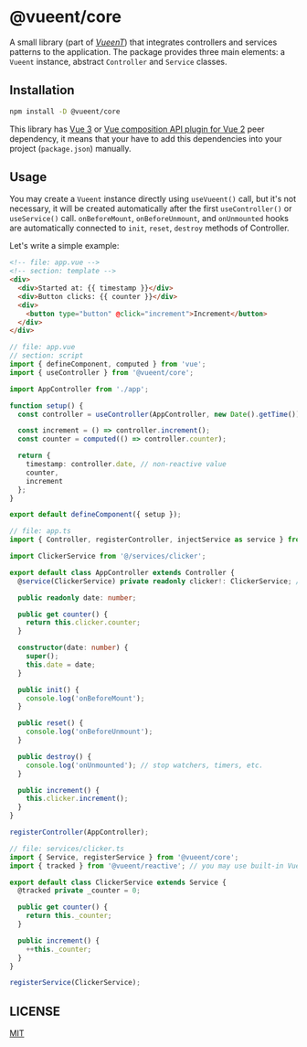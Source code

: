 # @vueent/core

A small library (part of [_VueenT_](https://github.com/vueent/vueent)) that integrates controllers and services patterns to the application. The package provides three main elements: a `Vueent` instance, abstract `Controller` and `Service` classes.

## Installation

```sh
npm install -D @vueent/core
```

This library has [Vue 3](https://v3.vuejs.org/guide/introduction.html) or [Vue composition API plugin for Vue 2](https://github.com/vuejs/composition-api) peer dependency, it means that your have to add this dependencies into your project (`package.json`) manually.

## Usage

You may create a `Vueent` instance directly using `useVueent()` call, but it's not necessary, it will be created automatically after the first `useController()` or `useService()` call. `onBeforeMount`, `onBeforeUnmount`, and `onUnmounted` hooks are automatically connected to `init`, `reset`, `destroy` methods of Controller.

Let's write a simple example:

```html
<!-- file: app.vue -->
<!-- section: template -->
<div>
  <div>Started at: {{ timestamp }}</div>
  <div>Button clicks: {{ counter }}</div>
  <div>
    <button type="button" @click="increment">Increment</button>
  </div>
</div>
```

```ts
// file: app.vue
// section: script
import { defineComponent, computed } from 'vue';
import { useController } from '@vueent/core';

import AppController from './app';

function setup() {
  const controller = useController(AppController, new Date().getTime()); // creating a controller instance with parameters.

  const increment = () => controller.increment();
  const counter = computed(() => controller.counter);

  return {
    timestamp: controller.date, // non-reactive value
    counter,
    increment
  };
}

export default defineComponent({ setup });
```

```ts
// file: app.ts
import { Controller, registerController, injectService as service } from '@vueent/core';

import ClickerService from '@/services/clicker';

export default class AppController extends Controller {
  @service(ClickerService) private readonly clicker!: ClickerService; // lazy service injection

  public readonly date: number;

  public get counter() {
    return this.clicker.counter;
  }

  constructor(date: number) {
    super();
    this.date = date;
  }

  public init() {
    console.log('onBeforeMount');
  }

  public reset() {
    console.log('onBeforeUnmount');
  }

  public destroy() {
    console.log('onUnmounted'); // stop watchers, timers, etc.
  }

  public increment() {
    this.clicker.increment();
  }
}

registerController(AppController);
```

```ts
// file: services/clicker.ts
import { Service, registerService } from '@vueent/core';
import { tracked } from '@vueent/reactive'; // you may use built-in Vue's `ref`

export default class ClickerService extends Service {
  @tracked private _counter = 0;

  public get counter() {
    return this._counter;
  }

  public increment() {
    ++this._counter;
  }
}

registerService(ClickerService);
```

## LICENSE

[MIT](./LICENSE)
